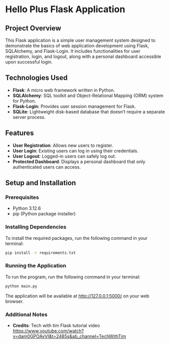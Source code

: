 # Hello Plus Flask Application

## Project Overview

This Flask application is a simple user management system designed to demonstrate the basics of web application development using Flask, SQLAlchemy, and Flask-Login. It includes functionalities for user registration, login, and logout, along with a personal dashboard accessible upon successful login.

## Technologies Used

- **Flask**: A micro web framework written in Python.
- **SQLAlchemy**: SQL toolkit and Object-Relational Mapping (ORM) system for Python.
- **Flask-Login**: Provides user session management for Flask.
- **SQLite**: Lightweight disk-based database that doesn’t require a separate server process.

## Features

- **User Registration**: Allows new users to register.
- **User Login**: Existing users can log in using their credentials.
- **User Logout**: Logged-in users can safely log out.
- **Protected Dashboard**: Displays a personal dashboard that only authenticated users can access.

## Setup and Installation

### Prerequisites

- Python 3.12.6
- pip (Python package installer)

### Installing Dependencies

To install the required packages, run the following command in your terminal:

```bash
pip install -r requirements.txt 
```

### Running the Application

To run the program, run the following command in your terminal:
```bash
python main.py
```
The application will be available at http://127.0.0.1:5000/ on your web browser.


### Additional Notes

- **Credits**: Tech with tim Flask tutorial video https://www.youtube.com/watch?v=dam0GPOAvVI&t=2485s&ab_channel=TechWithTim